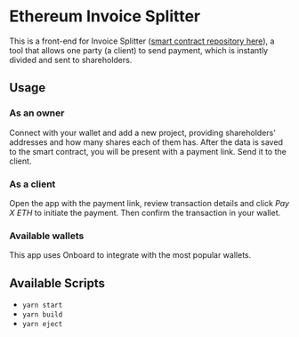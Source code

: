# Ethereum Invoice Splitter

This is a front-end for Invoice Splitter ([smart contract repository here](https://github.com/dszlachta/invoice-splitter-contract)), a tool that allows one party (a client) to send payment, which is instantly divided and sent to shareholders.

## Usage

### As an owner
Connect with your wallet and add a new project, providing shareholders' addresses and how many shares each of them has. After the data is saved to the smart contract, you will be present with a payment link. Send it to the client.

### As a client
Open the app with the payment link, review transaction details and click *Pay X ETH* to initiate the payment. Then confirm the transaction in your wallet.

### Available wallets

This app uses Onboard to integrate with the most popular wallets.

## Available Scripts
- `yarn start`
- `yarn build`
- `yarn eject`
